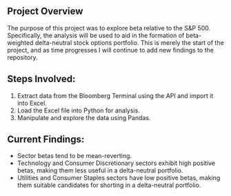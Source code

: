 ## Project Overview
The purpose of this project was to explore beta relative to the S&P 500. Specifically, the analysis will be used to aid in the formation of beta-weighted delta-neutral stock options portfolio. This is merely the start of the project, and as time progresses I will continue to add new findings to the repository.

## Steps Involved:
1. Extract data from the Bloomberg Terminal using the API and import it into Excel.
2. Load the Excel file into Python for analysis.
3. Manipulate and explore the data using Pandas.

## Current Findings:
- Sector betas tend to be mean-reverting.
- Technology and Consumer Discretionary sectors exhibit high positive betas, making them less useful in a delta-neutral portfolio.
- Utilities and Consumer Staples sectors have low positive betas, making them suitable candidates for shorting in a delta-neutral portfolio.
